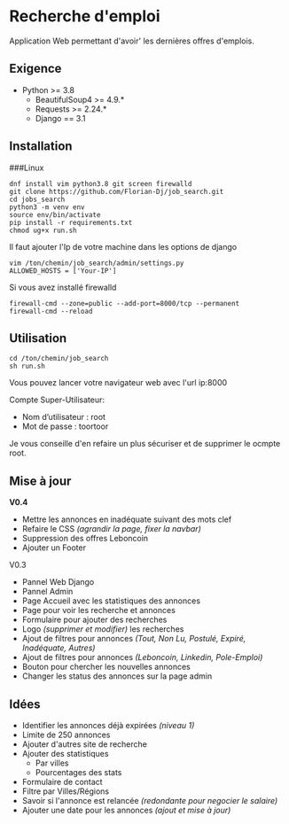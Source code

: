 # Recherche d'emploi
Application Web permettant d'avoir' les dernières offres d'emplois.

## Exigence
- Python >= 3.8
    - BeautifulSoup4 >= 4.9.*
    - Requests >= 2.24.*
    - Django == 3.1

## Installation
###Linux
```
dnf install vim python3.8 git screen firewalld
git clone https://github.com/Florian-Dj/job_search.git
cd jobs_search
python3 -m venv env
source env/bin/activate
pip install -r requirements.txt
chmod ug+x run.sh
```
Il faut ajouter l'Ip de votre machine dans les options de django
```
vim /ton/chemin/job_search/admin/settings.py
ALLOWED_HOSTS = ['Your-IP']
```
Si vous avez installé firewalld
```
firewall-cmd --zone=public --add-port=8000/tcp --permanent
firewall-cmd --reload
```

## Utilisation
```
cd /ton/chemin/job_search
sh run.sh
```
Vous pouvez lancer votre navigateur web avec l'url ip:8000

Compte Super-Utilisateur:
- Nom d’utilisateur : root
-  Mot de passe : toortoor

Je vous conseille d'en refaire un plus sécuriser et de supprimer le ocmpte root.

## Mise à jour
**V0.4**
- Mettre les annonces en inadéquate suivant des mots clef
- Refaire le CSS *(agrandir la page, fixer la navbar)*
- Suppression des offres Leboncoin
- Ajouter un Footer

V0.3
- Pannel Web Django
- Pannel Admin
- Page Accueil avec les statistiques des annonces
- Page pour voir les recherche et annonces
- Formulaire pour ajouter des recherches
- Logo *(supprimer et modifier)* les recherches
- Ajout de filtres pour annonces  *(Tout, Non Lu, Postulé, Expiré, Inadéquate, Autres)*
- Ajout de filtres pour annonces *(Leboncoin, Linkedin, Pole-Emploi)*
- Bouton pour chercher les nouvelles annonces
- Changer les status des annonces sur la page admin

## Idées
- Identifier les annonces déjà expirées *(niveau 1)*
- Limite de 250 annonces
- Ajouter d'autres site de recherche
- Ajouter des statistiques
    - Par villes
    - Pourcentages des stats
- Formulaire de contact
- Filtre par Villes/Régions
- Savoir si l'annonce est relancée *(redondante pour negocier le salaire)*
- Ajouter une date pour les annonces *(ajout et mise à jour)*
